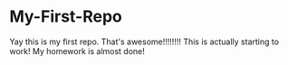 # My-First-Repo


Yay this is my first repo. That's awesome!!!!!!!!
This is actually starting to work!
My homework is almost done!
